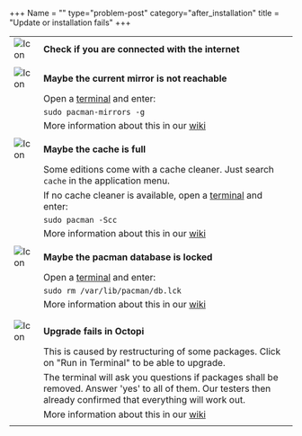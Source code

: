 +++
Name = ""
type="problem-post"
category="after_installation"
title = "Update or installation fails"
+++

|   |   |
|---|---|
| ![Icon](/img/actions/question.svg) | **Check if you are connected with the internet** |
|   |   |
| ![Icon](/img/actions/warning.svg) | **Maybe the current mirror is not reachable** |
|   | Open a [terminal](/support/commonproblems/howtoterminal) and enter: |
|   | `sudo pacman-mirrors -g` |
|   | More information about this in our [wiki](https://wiki.manjaro.org/index.php?title=Manjaro_Mirrors) |
|   |   |
| ![Icon](/img/actions/warning.svg) | **Maybe the cache is full** |
|   | Some editions come with a cache cleaner. Just search `cache` in the application menu. |
|   | If no cache cleaner is available, open a [terminal](/support/commonproblems/howtoterminal) and enter: |
|   | `sudo pacman -Scc` |
|   | More information about this in our [wiki](https://wiki.manjaro.org/index.php?title=Pacman_Tips#Cleaning_Packages) |
|   |   |
| ![Icon](/img/actions/warning.svg) | **Maybe the pacman database is locked** |
|   | Open a [terminal](/support/commonproblems/howtoterminal) and enter: |
|   | `sudo rm /var/lib/pacman/db.lck` |
|   | More information about this in our [wiki](https://wiki.manjaro.org/index.php?title=Pacman_troubleshooting#.22Unable_to_lock_database.22_Error) |
|   |   |
|   |   |
| ![Icon](/img/actions/information.svg) | **Upgrade fails in Octopi** |
|   | This is caused by restructuring of some packages. Click on "Run in Terminal" to be able to upgrade. |
|   | The terminal will ask you questions if packages shall be removed. Answer 'yes' to all of them. Our testers then already confirmed that everything will work out. |
|   | More information about this in our [wiki](https://wiki.manjaro.org/index.php?title=Pacman_troubleshooting) |
|   |   |
